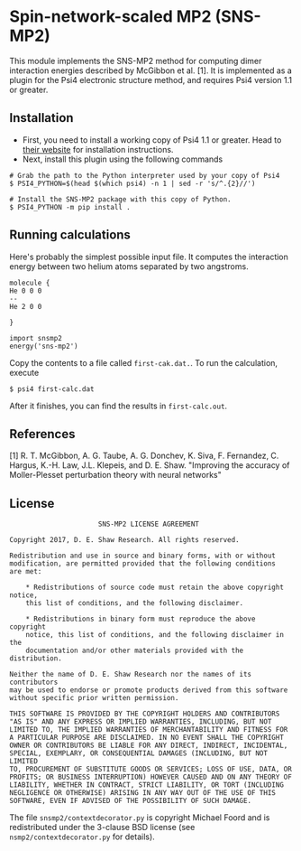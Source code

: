 Spin-network-scaled MP2 (SNS-MP2)
=================================

This module implements the SNS-MP2 method for computing dimer interaction
energies described by McGibbon et al. [1]. It is implemented as a plugin
for the Psi4 electronic structure method, and requires Psi4 version 1.1
or greater.

Installation
------------
- First, you need to install a working copy of Psi4 1.1 or greater. Head to
  [their website](http://www.psicode.org/psi4manual/master/build_obtaining.html)
  for installation instructions.
- Next, install this plugin using the following commands
```
# Grab the path to the Python interpreter used by your copy of Psi4
$ PSI4_PYTHON=$(head $(which psi4) -n 1 | sed -r 's/^.{2}//')

# Install the SNS-MP2 package with this copy of Python.
$ PSI4_PYTHON -m pip install .
```

Running calculations
--------------------

Here's probably the simplest possible input file. It computes the
interaction energy between two helium atoms separated by two angstroms.

```
molecule {
He 0 0 0
--
He 2 0 0

}

import snsmp2
energy('sns-mp2')
```


Copy the contents to a file called `first-cak.dat.`. To run the calculation,
execute

```
$ psi4 first-calc.dat
```

After it finishes, you can find the results in `first-calc.out`.




References
----------
[1]  R. T. McGibbon, A. G. Taube, A. G. Donchev, K. Siva, F. Fernandez, C. Hargus,
      K.-H. Law, J.L. Klepeis, and D. E. Shaw. "Improving the accuracy of
      Moller-Plesset perturbation theory with neural networks"

License
-------

```
                      SNS-MP2 LICENSE AGREEMENT

Copyright 2017, D. E. Shaw Research. All rights reserved.

Redistribution and use in source and binary forms, with or without
modification, are permitted provided that the following conditions
are met:

    * Redistributions of source code must retain the above copyright notice,
    this list of conditions, and the following disclaimer.

    * Redistributions in binary form must reproduce the above copyright
    notice, this list of conditions, and the following disclaimer in the
    documentation and/or other materials provided with the distribution.

Neither the name of D. E. Shaw Research nor the names of its contributors
may be used to endorse or promote products derived from this software
without specific prior written permission.

THIS SOFTWARE IS PROVIDED BY THE COPYRIGHT HOLDERS AND CONTRIBUTORS
"AS IS" AND ANY EXPRESS OR IMPLIED WARRANTIES, INCLUDING, BUT NOT
LIMITED TO, THE IMPLIED WARRANTIES OF MERCHANTABILITY AND FITNESS FOR
A PARTICULAR PURPOSE ARE DISCLAIMED. IN NO EVENT SHALL THE COPYRIGHT
OWNER OR CONTRIBUTORS BE LIABLE FOR ANY DIRECT, INDIRECT, INCIDENTAL,
SPECIAL, EXEMPLARY, OR CONSEQUENTIAL DAMAGES (INCLUDING, BUT NOT LIMITED
TO, PROCUREMENT OF SUBSTITUTE GOODS OR SERVICES; LOSS OF USE, DATA, OR
PROFITS; OR BUSINESS INTERRUPTION) HOWEVER CAUSED AND ON ANY THEORY OF
LIABILITY, WHETHER IN CONTRACT, STRICT LIABILITY, OR TORT (INCLUDING
NEGLIGENCE OR OTHERWISE) ARISING IN ANY WAY OUT OF THE USE OF THIS
SOFTWARE, EVEN IF ADVISED OF THE POSSIBILITY OF SUCH DAMAGE.
```

The file `snsmp2/contextdecorator.py` is copyright Michael Foord and is
redistributed under the 3-clause BSD license (see `nsmp2/contextdecorator.py`
for details).
